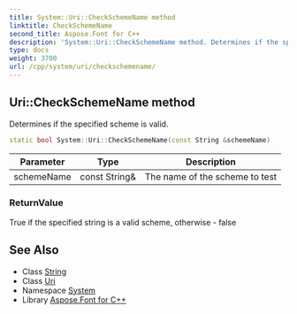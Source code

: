 ```yaml
---
title: System::Uri::CheckSchemeName method
linktitle: CheckSchemeName
second_title: Aspose.Font for C++
description: 'System::Uri::CheckSchemeName method. Determines if the specified scheme is valid in C++.'
type: docs
weight: 3700
url: /cpp/system/uri/checkschemename/
---
```

## Uri::CheckSchemeName method


Determines if the specified scheme is valid.

```cpp
static bool System::Uri::CheckSchemeName(const String &schemeName)
```


| Parameter | Type | Description |
| --- | --- | --- |
| schemeName | const String\& | The name of the scheme to test |

### ReturnValue

True if the specified string is a valid scheme, otherwise - false

## See Also

* Class [String](../../string/)
* Class [Uri](../)
* Namespace [System](../../)
* Library [Aspose.Font for C++](../../../)
